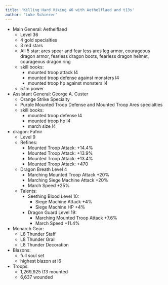 ```yaml
---
title: 'Killing Hard Viking 46 with Aethelflaed and t13s'
author: 'Luke Schierer'
---
```


- Main General: Aethelflaed
  - Level 36
  - 4 gold specialties
  - 3 red stars
  - All 5 star: ares spear and fear less ares leg armor, courageous dragon armor, fearless dragon boots, fearless dragon helmet, courageous dragon ring
  - skill books:
    - mounted troop attack l4
    - mounted troop defense against monsters l4
    - mounted troop hp against monsters l4
  - 5.1m power
- Assistant General: George A. Custer
  - Orange Strike Specialty
  - Purple Mounted Troop Defense and Mounted Troop Ares specialties
  - skill books:
    - mounted troop defense l4
    - mounted troop hp l4
    - march size l4
- dragon: Fafnir
  - Level 9
  - Refines:
    - Mounted Troop Attack: +14.4%
    - Mounted Troop Attack: +13.9%
    - Mounted Troop Attack: +13.4%
    - Mounted Troop Attack: +470
  - Dragon Breath Level 4
    - Marching Mounted Troop Attack +20%
    - Marching Siege Machine Attack +20%
    - March Speed +25%
  - Talents:
    - Seething Blood Level 10:
      - Siege Machine Attack +4%
      - Siege Machine HP +4%
    - Dragon Guard Level 19:
      - Marching Mounted Troop Attack +7.6%
      - March Speed +11.4%
- Monarch Gear:
  - L8 Thunder Staff
  - L8 Thunder Grail
  - L8 Thunder Decoration
- Blazons:
  - full soul set
  - highest blazon at l6
- Troops:
  - 1,269,925 t13 mounted
  - 6,637 wounded
